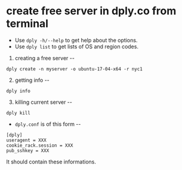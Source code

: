 # create free server in dply.co from terminal

- Use `dply -h/--help` to get help about the options.
- Use `dply list` to get lists of OS and region codes.

1. creating a free server --
```
dply create -n myserver -o ubuntu-17-04-x64 -r nyc1
```
2. getting info --
```
dply info
```
3. killing current server --
```
dply kill
```

+ `dply.conf` is of this form --
```
[dply]
useragent = XXX
cookie_rack.session = XXX
pub_sshkey = XXX
```
It should contain these informations.